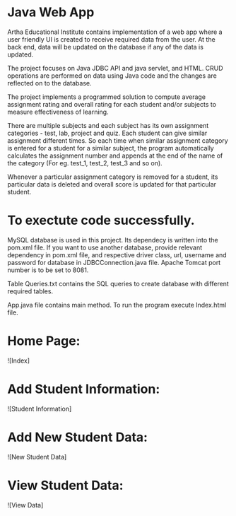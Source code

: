 # Java Web App
Artha Educational Institute contains implementation of a web app where a user friendly UI is created to receive required data from the user. At the back end,  data will be updated on the database if any of the data is updated.

The project focuses on Java JDBC API and java servlet, and HTML. CRUD operations are performed on data using Java code and the changes are reflected on to the database.

The project implements a programmed solution to compute average assignment rating and overall rating for each student and/or subjects to measure effectiveness of learning.

There are multiple subjects and each subject has its own assignment categories - test, lab, project and quiz. Each student can give similar assignment different times. So each time when similar assignment category is entered for a student for a similar subject, the program automatically calculates the assignment number and appends at the end of the name of the category (For eg. test_1, test_2, test_3 and so on).

Whenever a particular assignment category is removed for a student, its particular data is deleted and overall score is updated for that particular student.

# To exectute code successfully.
MySQL database is used in this project. Its dependecy is written into the pom.xml file. If you want to use another database, provide relevant dependency in pom.xml file, and respective driver class, url, username and password for database in JDBCConnection.java file. Apache Tomcat port number is to be set to 8081.

Table Queries.txt contains the SQL queries to create database with different required tables.

App.java file contains main method. To run the program execute Index.html file.

# Home Page:

![Index]

# Add Student Information:

![Student Information]

# Add New Student Data:

![New Student Data]

# View Student Data:

![View Data]
